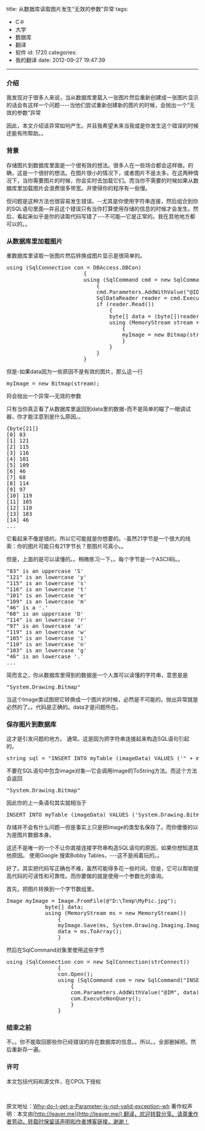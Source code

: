 title: 从数据库读取图片发生“无效的参数”异常
tags:
  - C＃
  - 大学
  - 数据库
  - 翻译
  - 软件
id: 1720
categories:
  - 我的翻译
date: 2012-09-27 19:47:39
---

### 介绍

我发现对于很多人来说，当从数据库里载入一张图片然后重新创建成一张图片显示的话会有这样一个问题----当他们尝试重新创建新的图片的时候，会抛出一个“无效的参数”异常

因此，本文介绍该异常如何产生。并且我希望未来当我或是你发生这个错误的时候还能有所帮助。。

### 背景

存储图片到数据库里面是一个很有效的想法。很多人在一些场合都会这样做。的确，这是一个很好的想法。在图片很小的情况下，或者图片不是太多。在这两种情况下，当你需要图片的时候，你会实时去加载它们。而当你不需要的时候如果从数据库里加载图片会浪费很多带宽。并使得你的程序有一些慢。

但问题是这种方法也很容易发生错误。--尤其是你使用字符串连接，然后组合到你的SQL语句里面—并且这个错误只有当你打算使用存储的信息的时候才会发生。然后，看起来似乎是你的读取代码写错了---不可能—它是正常的。我在其他地方都可以的。。

### 从数据库里加载图片

重数据库里读取一张图片然后转换成图片显示是很简单的。
<pre class="lang:c# decode:true">using (SqlConnection con = DBAccess.DBCon)
                        {
                        using (SqlCommand cmd = new SqlCommand("SELECT picture FROM Pictures WHERE Id=@ID", con))
                            {
                            cmd.Parameters.AddWithValue("@ID", Id);
                            SqlDataReader reader = cmd.ExecuteReader();
                            if (reader.Read())
                                {
                                byte[] data = (byte[])reader["Picture"];
                                using (MemoryStream stream = new MemoryStream(bytes))
                                    {
                                    myImage = new Bitmap(stream);
                                    }
                                }
                            }
                        }</pre>
但是-如果data因为一些原因不是有效的图片，那么这一行
<pre class="lang:c# decode:true">myImage = new Bitmap(stream);</pre>
将会抛出一个异常—无效的参数

只有当你真正看了从数据库里返回到data里的数据-而不是简单的瞄了一眼调试器，你才能注意到是什么原因。。
<pre class="lang:c# decode:true">{byte[21]}
[0] 83
[1] 121
[2] 115
[3] 116
[4] 101
[5] 109
[6] 46
[7] 68
[8] 114
[9] 97
[10] 119
[11] 105
[12] 110
[13] 103
[14] 46
...</pre>
它看起来不像是错的，所以它可能就是你想要的。-虽然21字节是一个很大的线索：你的图片可能只有21字节长？那图片可真小。。

但是，上面的是可以读懂的。。稍微练习一下。。每个字节是一个ASCII码。。
<pre class="lang:c# decode:true">"83" is an uppercase 'S'
"121" is an lowercase 'y'
"115" is an lowercase 's'
"116" is an lowercase 't'
"101" is an lowercase 'e'
"109" is an lowercase 'm'
"46" is a '.'
"68" is an uppercase 'D'
"114" is an lowercase 'r'
"97" is an lowercase 'a'
"119" is an lowercase 'w'
"105" is an lowercase 'i'
"110" is an lowercase 'n'
"103" is an lowercase 'g'
"46" is an lowercase '.'
...</pre>
简而言之，你从数据库里得到的数据是一个人类可以读懂的字符串，意思是是
<pre class="lang:c# decode:true">"System.Drawing.Bitmap"</pre>
当这个Image类试图把它转换成一个图片的时候，必然是不可能的。抛出异常就是必然的了。。代码是正确的。data才是问题所在。

### 保存图片到数据库

这才是引发问题的地方。
通常。这是因为把字符串连接起来构造SQL语句引起的。
<pre class="lang:c# decode:true">string sql = "INSERT INTO myTable (imageData) VALUES ('" + myImage + "')";</pre>
不要在SQL语句中包含image对象—它会调用Image的ToString方法。而这个方法会返回
<pre class="lang:c# decode:true">"System.Drawing.Bitmap"</pre>
因此你的上一条语句其实就相当于
<pre class="lang:c# decode:true">INSERT INTO myTable (imageData) VALUES ('System.Drawing.Bitmap')</pre>
存储并不会有什么问题—但是事实上只是把Image的类型名保存了。而你傻傻的以为是图片数据本身。

这还不是唯一的一个不让你直接连接字符串构造SQL语句的原因，如果你想知道其他原因。
使用Google 搜索Bobby Tables，---这不是闹着玩的。。

好了。其实把代码写正确也不难，虽然可能得多花一些时间。但是，它可以帮助提高代码的可读性和可靠性。而你要做的就是使用一个参数化的查询。

首先，把图片转换到一个字节数组里。
<pre class="lang:c# decode:true">Image myImage = Image.FromFile(@"D:\Temp\MyPic.jpg");
            byte[] data;
            using (MemoryStream ms = new MemoryStream())
                {
                myImage.Save(ms, System.Drawing.Imaging.ImageFormat.Bmp);
                data = ms.ToArray();
                }</pre>
然后在SqlCommand对象里使用这些字节
<pre class="lang:c# decode:true">using (SqlConnection con = new SqlConnection(strConnect))
                {
                con.Open();
                using (SqlCommand com = new SqlCommand("INSERT INTO Pictures (Picture) VALUES (@IM)", con))
                    {
                    com.Parameters.AddWithValue("@IM", data);
                    com.ExecuteNonQuery();
                    }
                }</pre>

### 结束之前

不。。你不能取回那些你已经错误的存在数据库的信息。。所以。。全部删掉把。然后重新存一遍。

### 许可

本文包括代码和源文件，在CPOL下授权

&nbsp;

原文地址：[Why-do-I-get-a-Parameter-is-not-valid-exception-wh](http://www.codeproject.com/Tips/465950/Why-do-I-get-a-Parameter-is-not-valid-exception-wh)
著作权声明：本文由[http://leaver.me](http://leaver.me/) 翻译，欢迎转载分享。请尊重作者劳动，转载时保留该声明和作者博客链接，谢谢！